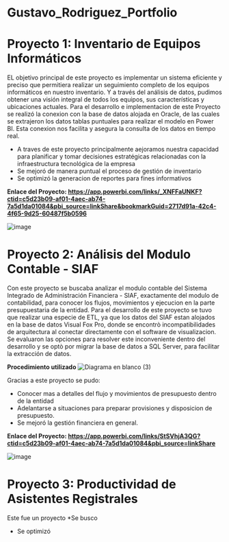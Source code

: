 # Gustavo_Rodriguez_Portfolio


# Proyecto 1: Inventario de Equipos Informáticos
EL objetivo principal de este proyecto es implementar un sistema eficiente y preciso que permitiera realizar un seguimiento completo de los equipos informáticos en nuestro inventario. Y a través del análisis de datos, pudimos obtener una visión integral de todos los equipos, sus características y ubicaciones actuales.
Para el desarrollo e implementacion de este Proyecto se realizó la conexion con la base de datos alojada en Oracle, de las cuales se extrajeron los datos tablas puntuales para realizar el modelo en Power BI. Esta conexion nos facilita y asegura la consulta de los datos en tiempo real.

* A traves de este proyecto principalmente aejoramos nuestra capacidad para planificar y tomar decisiones estratégicas relacionadas con la infraestructura tecnológica de la empresa
* Se mejoró de manera puntual el proceso de gestión de inventario
* Se optimizó la generacion de reportes para fines informativos

**Enlace del Proyecto: https://app.powerbi.com/links/_XNFFaUNKF?ctid=c5d23b09-af01-4aec-ab74-7a5d1da01084&pbi_source=linkShare&bookmarkGuid=2717d91a-42c4-4f65-9d25-60487f5b0596**

![image](https://github.com/GustavoRV7/Gustavo_Rodriguez_Portfolio/assets/79548065/98dfd9e1-9e89-473a-9f2f-09de27c2bc91)






# Proyecto 2: Análisis del Modulo Contable - SIAF
Con este proyecto se buscaba analizar el modulo contable del Sistema Integrado de Administración Financiera - SIAF, exactamente del modulo de contabilidad, para conocer los flujos, movimientos y ejecucion en la parte presupuestaria de la entidad.
Para el desarrollo de este proyecto se tuvo que realizar una especie de ETL, ya que los datos del SIAF estan alojados en la base de datos Visual Fox Pro, donde se encontrò incompatibilidades de arquitectura al conectar directamente con el software de visualizacion.
Se evaluaron las opciones para resolver este inconveniente dentro del desarrollo y se optò por migrar la base de datos a SQL Server, para facilitar la extracción de datos.


**Procedimiento utilizado**
![Diagrama en blanco (3)](https://github.com/GustavoRV7/Gustavo_Rodriguez_Portfolio/assets/79548065/e98c2289-9b4e-42f6-ae4f-669b404cb847)

Gracias a este proyecto se pudo:
* Conocer mas a detalles del flujo y movimientos de presupuesto dentro de la entidad
* Adelantarse a situaciones para preparar provisiones y disposicion de presupuesto.
* Se mejoró la gestión financiera en general.

**Enlace del Proyecto: https://app.powerbi.com/links/StSVhjA3QG?ctid=c5d23b09-af01-4aec-ab74-7a5d1da01084&pbi_source=linkShare**

![image](https://github.com/GustavoRV7/Gustavo_Rodriguez_Portfolio/assets/79548065/02ea5abc-76c0-4b91-9324-145fa4d62ff0)




# Proyecto 3: Productividad de Asistentes Registrales
Este fue un proyecto
*Se busco
* Se optimizó
